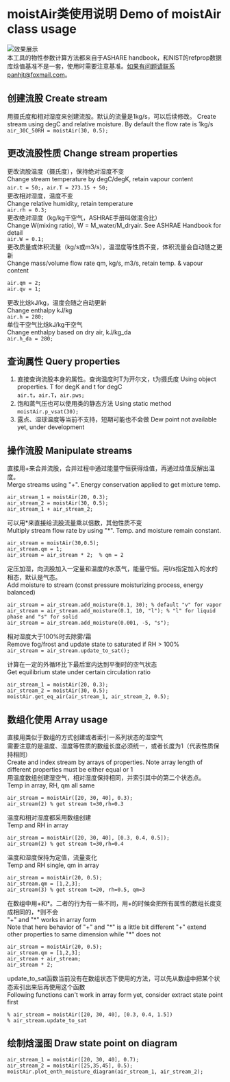 # moistAir类使用说明  Demo of moistAir class usage
![效果展示]([image.png](https://github.com/panhjt1/moist-air-calc-tools/blob/master/diagram_image.png))  
本工具的物性参数计算方法都来自于ASHARE handbook，和NIST的refprop数据库焓值基准不是一套，使用时需要注意基准。如果有问题请联系panhjt@foxmail.com。
## 创建流股 Create stream
用摄氏度和相对湿度来创建流股。默认的流量是1kg/s，可以后续修改。  Create stream using degC and relative moisture. By default the flow rate is 1kg/s  
```air_30C_50RH = moistAir(30, 0.5);```  

## 更改流股性质 Change stream properties  
更改流股温度（摄氏度），保持绝对湿度不变  
Change stream temperature by degC/degK, retain vapour content  
`air.t = 50;`，`air.T = 273.15 + 50;`  
更改相对湿度，温度不变  
Change relative humidity, retain temperature  
```air.rh = 0.3;```  
更改绝对湿度（kg/kg干空气，ASHRAE手册叫做混合比）  
Change W(mixing ratio), W = M_water/M_dryair. See ASHRAE Handbook for detail  
```air.W = 0.1;```  
更改质量或体积流量（kg/s或m3/s），温湿度等性质不变，体积流量会自动随之更新  
Change mass/volume flow rate qm, kg/s, m3/s, retain temp. & vapour content  
```
air.qm = 2;
air.qv = 1;
```  
更改比焓kJ/kg，温度会随之自动更新  
Change enthalpy kJ/kg  
```air.h = 280;```  
单位干空气比焓kJ/kg干空气  
Change enthalpy based on dry air, kJ/kg_da  
```air.h_da = 280;```  

## 查询属性 Query properties
1. 直接查询流股本身的属性。查询温度时T为开尔文，t为摄氏度 Using object properties. T for degK and t for degC  
`air.t`，`air.T`，`air.pws;`  
2. 饱和蒸气压也可以使用类的静态方法 Using static method  
`moistAir.p_vsat(30);`  
3. 露点、湿球温度等当前不支持，短期可能也不会做 Dew point not available yet, under development

## 操作流股 Manipulate streams
直接用+来合并流股，合并过程中通过能量守恒获得焓值，再通过焓值反解出温度。  
 Merge streams using "+". Energy conservation applied to get mixture temp.
```  
air_stream_1 = moistAir(20, 0.3);  
air_stream_2 = moistAir(30, 0.5);  
air_stream_1 + air_stream_2;  
```  
可以用\*来直接给流股流量乘以倍数，其他性质不变  
Multiply stream flow rate by using "*". Temp. and moisture remain constant.
```  
air_stream = moistAir(30,0.5);  
air_stream.qm = 1;  
air_stream = air_stream * 2;  % qm = 2
```

定压加湿，向流股加入一定量和温度的水蒸气，能量守恒。用l/s指定加入的水的相态，默认是气态。  
Add moisture to stream (const pressure moisturizing process, energy balanced)
```
air_stream = air_stream.add_moisture(0.1, 30); % default "v" for vapor
air_stream = air_stream.add_moisture(0.1, 10, "l"); % "l" for liquid phase and "s" for solid
air_stream = air_stream.add_moisture(0.001, -5, "s");
```

相对湿度大于100%时去除雾/霜  
Remove fog/frost and update state to saturated if RH > 100%  
`air_stream = air_stream.update_to_sat();`

计算在一定的外循环比下最后室内达到平衡时的空气状态  
Get equilibrium state under certain circulation ratio
```
air_stream_1 = moistAir(20, 0.3);
air_stream_2 = moistAir(30, 0.5);
moistAir.get_eq_air(air_stream_1, air_stream_2, 0.5);
```

## 数组化使用 Array usage
直接用类似于数组的方式创建或者索引一系列状态的湿空气  
需要注意的是温度、湿度等性质的数组长度必须统一，或者长度为1（代表性质保持相同）  
Create and index stream by arrays of properties.
Note array length of different properties must be either equal or 1  
用温度数组创建湿空气，相对湿度保持相同，并索引其中的第二个状态点。  
Temp in array, RH, qm all same
```
air_stream = moistAir([20, 30, 40], 0.3);
air_stream(2) % get stream t=30,rh=0.3
```
温度和相对湿度都采用数组创建  
Temp and RH in array
```
air_stream = moistAir([20, 30, 40], [0.3, 0.4, 0.5]);
air_stream(2) % get stream t=30,rh=0.4
```
温度和湿度保持为定值，流量变化  
Temp and RH single, qm in array
```
air_stream = moistAir(20, 0.5);
air_stream.qm = [1,2,3];
air_stream(3) % get stream t=20, rh=0.5, qm=3
```
在数组中用+和*。二者的行为有一些不同，用+的时候会把所有属性的数组长度变成相同的，*则不会  
"+" and "\*" works in array form  
Note that here behavior of "+" and "\*"  is a little bit different
"+" extend other properties to same dimension while "\*" does not
```
air_stream = moistAir(20, 0.5);
air_stream.qm = [1,2,3];
air_stream + air_stream;
air_stream * 2;
```
update_to_sat函数当前没有在数组状态下使用的方法，可以先从数组中把某个状态索引出来后再使用这个函数  
Following functions can't work in array form yet, consider extract state point first
```
% air_stream = moistAir([20, 30, 40], [0.3, 0.4, 1.5])
% air_stream.update_to_sat
```
## 绘制焓湿图 Draw state point on diagram
```
air_stream_1 = moistAir([20, 30, 40], 0.7);
air_stream_2 = moistAir([25,35,45], 0.5);
moistAir.plot_enth_moisture_diagram(air_stream_1, air_stream_2);
```
